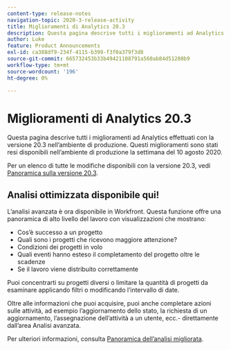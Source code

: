 ```yaml
---
content-type: release-notes
navigation-topic: 2020-3-release-activity
title: Miglioramenti di Analytics 20.3
description: Questa pagina descrive tutti i miglioramenti ad Analytics effettuati con la versione 20.3 nell’ambiente di produzione. Questi miglioramenti sono stati resi disponibili nell’ambiente di produzione la settimana del 10 agosto 2020.
author: Luke
feature: Product Announcements
exl-id: ca388df9-234f-4115-b399-f3f0a379f3d8
source-git-commit: 665732453b33b49421108791a560ab84d51280b9
workflow-type: tm+mt
source-wordcount: '196'
ht-degree: 0%

---
```


# Miglioramenti di Analytics 20.3

Questa pagina descrive tutti i miglioramenti ad Analytics effettuati con la versione 20.3 nell’ambiente di produzione. Questi miglioramenti sono stati resi disponibili nell’ambiente di produzione la settimana del 10 agosto 2020.

Per un elenco di tutte le modifiche disponibili con la versione 20.3, vedi [Panoramica sulla versione 20.3](../../../product-announcements/product-releases/20.3-release-activity/20.3-release-overview.md).

## Analisi ottimizzata disponibile qui!

L’analisi avanzata è ora disponibile in Workfront. Questa funzione offre una panoramica di alto livello del lavoro con visualizzazioni che mostrano:

* Cos’è successo a un progetto
* Quali sono i progetti che ricevono maggiore attenzione?
* Condizioni dei progetti in volo
* Quali eventi hanno esteso il completamento del progetto oltre le scadenze
* Se il lavoro viene distribuito correttamente

Puoi concentrarti su progetti diversi o limitare la quantità di progetti da esaminare applicando filtri o modificando l’intervallo di date.

Oltre alle informazioni che puoi acquisire, puoi anche completare azioni sulle attività, ad esempio l’aggiornamento dello stato, la richiesta di un aggiornamento, l’assegnazione dell’attività a un utente, ecc.- direttamente dall’area Analisi avanzata.

Per ulteriori informazioni, consulta [Panoramica dell’analisi migliorata](../../../enhanced-analytics/enhanced-analytics-overview.md).

